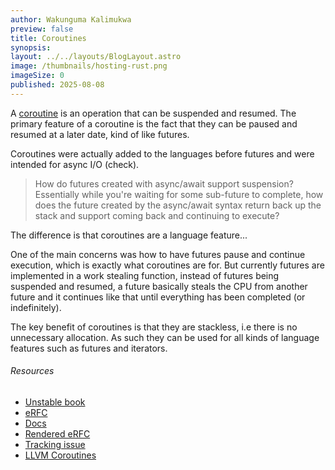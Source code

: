 ```yaml
---
author: Wakunguma Kalimukwa
preview: false
title: Coroutines
synopsis: 
layout: ../../layouts/BlogLayout.astro
image: /thumbnails/hosting-rust.png
imageSize: 0
published: 2025-08-08
---
```

A [coroutine](https://en.wikipedia.org/wiki/Coroutine) is an operation that can be suspended and resumed. The primary feature of a coroutine is the fact that they can be paused and resumed at a later date, kind of like futures.

Coroutines were actually added to the languages before futures and were intended for async I/O (check). 

> How do futures created with async/await support suspension? Essentially while you're waiting for some sub-future to complete, how does the future created by the async/await syntax return back up the stack and support coming back and continuing to execute?

The difference is that coroutines are a language feature...

One of the main concerns was how to have futures pause and continue execution, which is exactly what coroutines are for. But currently futures are implemented in a work stealing function, instead of futures being suspended and resumed, a future basically steals the CPU from another future and it continues like that until everything has been completed (or indefinitely).

The key benefit of coroutines is that they are stackless, i.e there is no unnecessary allocation. As such they can be used for all kinds of language features such as futures and iterators.

###### Resources
- [Unstable book](https://doc.rust-lang.org/beta/unstable-book/language-features/coroutines.html)
- [eRFC](https://github.com/rust-lang/rfcs/pull/2033)
- [Docs](https://doc.rust-lang.org/std/ops/trait.Coroutine.html)
- [Rendered eRFC](https://github.com/rust-lang/rfcs/blob/master/text/2033-experimental-coroutines.md)
- [Tracking issue](https://github.com/rust-lang/rust/issues/43122)
- [LLVM Coroutines](https://llvm.org/docs/Coroutines.html)
